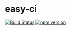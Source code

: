 # easy-ci
[![Build Status](https://travis-ci.org/arvitaly/easy-ci.svg?branch=master)](https://travis-ci.org/arvitaly/easy-ci)
[![npm version](https://badge.fury.io/js/easy-ci.svg)](https://badge.fury.io/js/easy-ci)